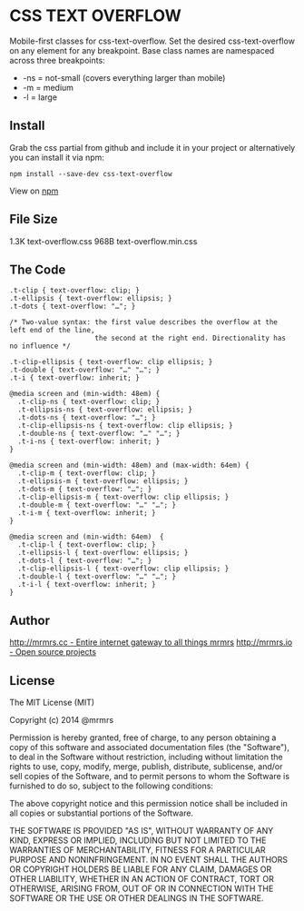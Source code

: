 # CSS TEXT OVERFLOW

  Mobile-first classes for css-text-overflow.
  Set the desired css-text-overflow on any element for any breakpoint.
  Base class names are namespaced across three breakpoints:

*  -ns = not-small (covers everything larger than mobile)
*  -m  = medium
*  -l  = large

## Install
Grab the css partial from github and include it in your project or alternatively
you can install it via npm:
```
npm install --save-dev css-text-overflow
```
View on [npm](https://www.npmjs.org/package/css-text-overflow)


## File Size

1.3K text-overflow.css
968B text-overflow.min.css

## The Code
```
.t-clip { text-overflow: clip; }
.t-ellipsis { text-overflow: ellipsis; }
.t-dots { text-overflow: "…"; }

/* Two-value syntax: the first value describes the overflow at the left end of the line,
                     the second at the right end. Directionality has no influence */

.t-clip-ellipsis { text-overflow: clip ellipsis; }
.t-double { text-overflow: "…" "…"; }
.t-i { text-overflow: inherit; }

@media screen and (min-width: 48em) {
  .t-clip-ns { text-overflow: clip; }
  .t-ellipsis-ns { text-overflow: ellipsis; }
  .t-dots-ns { text-overflow: "…"; }
  .t-clip-ellipsis-ns { text-overflow: clip ellipsis; }
  .t-double-ns { text-overflow: "…" "…"; }
  .t-i-ns { text-overflow: inherit; }
}

@media screen and (min-width: 48em) and (max-width: 64em) {
  .t-clip-m { text-overflow: clip; }
  .t-ellipsis-m { text-overflow: ellipsis; }
  .t-dots-m { text-overflow: "…"; }
  .t-clip-ellipsis-m { text-overflow: clip ellipsis; }
  .t-double-m { text-overflow: "…" "…"; }
  .t-i-m { text-overflow: inherit; }
}

@media screen and (min-width: 64em)  {
  .t-clip-l { text-overflow: clip; }
  .t-ellipsis-l { text-overflow: ellipsis; }
  .t-dots-l { text-overflow: "…"; }
  .t-clip-ellipsis-l { text-overflow: clip ellipsis; }
  .t-double-l { text-overflow: "…" "…"; }
  .t-i-l { text-overflow: inherit; }
}

```

## Author

[http://mrmrs.cc - Entire internet gateway to all things mrmrs](http://mrmrs.cc)
[http://mrmrs.io - Open source projects](http://mrmrs.io)

## License

The MIT License (MIT)

Copyright (c) 2014 @mrmrs

Permission is hereby granted, free of charge, to any person obtaining a copy
of this software and associated documentation files (the "Software"), to deal
in the Software without restriction, including without limitation the rights
to use, copy, modify, merge, publish, distribute, sublicense, and/or sell
copies of the Software, and to permit persons to whom the Software is
furnished to do so, subject to the following conditions:

The above copyright notice and this permission notice shall be included in
all copies or substantial portions of the Software.

THE SOFTWARE IS PROVIDED "AS IS", WITHOUT WARRANTY OF ANY KIND, EXPRESS OR
IMPLIED, INCLUDING BUT NOT LIMITED TO THE WARRANTIES OF MERCHANTABILITY,
FITNESS FOR A PARTICULAR PURPOSE AND NONINFRINGEMENT. IN NO EVENT SHALL THE
AUTHORS OR COPYRIGHT HOLDERS BE LIABLE FOR ANY CLAIM, DAMAGES OR OTHER
LIABILITY, WHETHER IN AN ACTION OF CONTRACT, TORT OR OTHERWISE, ARISING FROM,
OUT OF OR IN CONNECTION WITH THE SOFTWARE OR THE USE OR OTHER DEALINGS IN
THE SOFTWARE.

